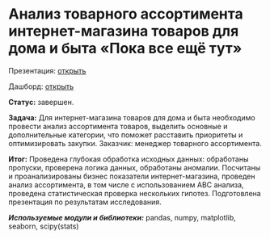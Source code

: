 # Анализ товарного ассортимента интернет-магазина товаров для дома и быта «Пока все ещё тут»

Презентация: [открыть](presentation_ecom)

Дашборд: [открыть](https://public.tableau.com/app/profile/artem.lamzin/viz/Dailyrevenueandordersdashboard/Dashboard1)

**Статус:** завершен. 

**Задача:** Для интернет-магазина товаров для дома и быта необходимо провести анализ ассортимента товаров, выделить основные и дополнительные категории, что поможет расставить приоритеты и оптимизировать закупки. Заказчик: менеджер товарного ассортимента.

**Итог:**  Проведена глубокая обработка исходных данных: обработаны пропуски, проверена логика данных, обработаны аномалии. Посчитаны и проанализированы бизнес показатели интернет-магазина, проведен анализ ассортимента, в том числе с использованием ABC анализа, проведена статистическая проверка нескольких гипотез. Подготовлена презентация по результатам исследования.

***Используемые модули и библиотеки:*** pandas, numpy, matplotlib, seaborn, scipy(stats)

